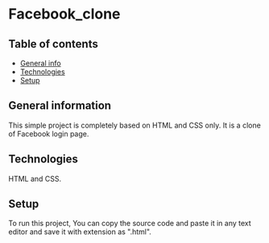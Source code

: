 # Facebook_clone

## Table of contents
* [General info](#general-info)
* [Technologies](#technologies)
* [Setup](#setup)

## General information
This simple project is completely based on HTML and CSS only.
It is a clone of Facebook login page.

## Technologies
HTML and CSS.

## Setup
To run this project, You can copy the source code and paste it in any text editor and save it with extension as ".html".


